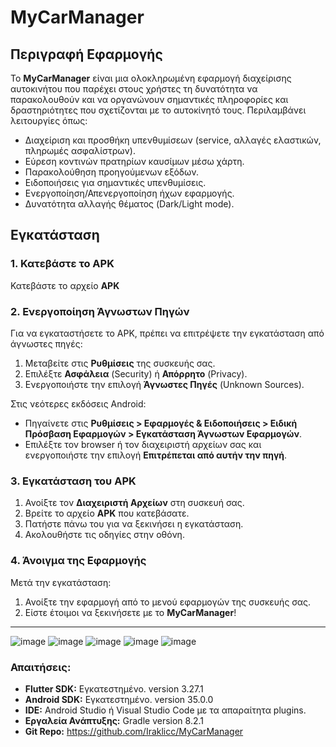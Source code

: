 # MyCarManager

## Περιγραφή Εφαρμογής
Το **MyCarManager** είναι μια ολοκληρωμένη εφαρμογή διαχείρισης αυτοκινήτου που παρέχει στους χρήστες τη δυνατότητα να παρακολουθούν και να οργανώνουν σημαντικές πληροφορίες και δραστηριότητες που σχετίζονται με το αυτοκίνητό τους. Περιλαμβάνει λειτουργίες όπως:
- Διαχείριση και προσθήκη υπενθυμίσεων (service, αλλαγές ελαστικών, πληρωμές ασφαλίστρων).
- Εύρεση κοντινών  πρατηρίων καυσίμων μέσω χάρτη.
- Παρακολούθηση προηγούμενων εξόδων.
- Ειδοποιήσεις για σημαντικές υπενθυμίσεις.
- Ενεργοποίηση/Απενεργοποίηση ήχων εφαρμογής.
- Δυνατότητα αλλαγής θέματος (Dark/Light mode).


## **Εγκατάσταση**

### **1. Κατεβάστε το APK**
Κατεβάστε το αρχείο **APK** 



### **2. Ενεργοποίηση Άγνωστων Πηγών**
Για να εγκαταστήσετε το APK, πρέπει να επιτρέψετε την εγκατάσταση από άγνωστες πηγές:

1. Μεταβείτε στις **Ρυθμίσεις** της συσκευής σας.
2. Επιλέξτε **Ασφάλεια** (Security) ή **Απόρρητο** (Privacy).
3. Ενεργοποιήστε την επιλογή **Άγνωστες Πηγές** (Unknown Sources).

Στις νεότερες εκδόσεις Android:
- Πηγαίνετε στις **Ρυθμίσεις > Εφαρμογές & Ειδοποιήσεις > Ειδική Πρόσβαση Εφαρμογών > Εγκατάσταση Άγνωστων Εφαρμογών**.
- Επιλέξτε τον browser ή τον διαχειριστή αρχείων σας και ενεργοποιήστε την επιλογή **Επιτρέπεται από αυτήν την πηγή**.



### **3. Εγκατάσταση του APK**
1. Ανοίξτε τον **Διαχειριστή Αρχείων** στη συσκευή σας.
2. Βρείτε το αρχείο **APK** που κατεβάσατε.
3. Πατήστε πάνω του για να ξεκινήσει η εγκατάσταση.
4. Ακολουθήστε τις οδηγίες στην οθόνη.



### **4. Άνοιγμα της Εφαρμογής**
Μετά την εγκατάσταση:
1. Ανοίξτε την εφαρμογή από το μενού εφαρμογών της συσκευής σας.
2. Είστε έτοιμοι να ξεκινήσετε με το **MyCarManager**!

---
![image](https://github.com/user-attachments/assets/c107be1b-f964-4c28-b47f-73768934bc10)
![image](https://github.com/user-attachments/assets/975587ba-5047-4656-adf1-a699b6fd661d)
![image](https://github.com/user-attachments/assets/9a0804e7-7b01-4084-9f65-a12be9f52c05)
![image](https://github.com/user-attachments/assets/de43a275-8978-406d-a357-c2048fc761d6)
![image](https://github.com/user-attachments/assets/5bcc2d01-60b6-48e0-a583-946fd8d0387d)

### Απαιτήσεις:
- **Flutter SDK:** Εγκατεστημένο. version 3.27.1
- **Android SDK:** Εγκατεστημένο. version 35.0.0
- **IDE:** Android Studio ή Visual Studio Code με τα απαραίτητα plugins.
- **Εργαλεία Ανάπτυξης:** Gradle version 8.2.1
- **Git Repo:** https://github.com/Iraklicc/MyCarManager

